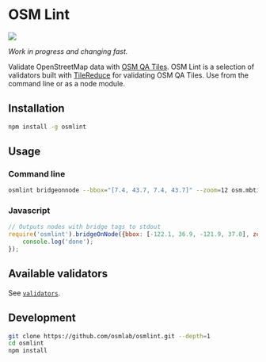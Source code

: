 # OSM Lint

![](https://circleci.com/gh/osmlab/osmlint.png?circle-token=e4229a7582377cb4914b45e6a232441b742eb0ee)

_Work in progress and changing fast._

Validate OpenStreetMap data with [OSM QA Tiles](http://osmlab.github.io/osm-qa-tiles/). OSM Lint is a selection of validators built with [TileReduce](https://github.com/mapbox/tile-reduce) for validating OSM QA Tiles. Use from the command line or as a node module.

## Installation

```sh
npm install -g osmlint
```

## Usage

### Command line

```sh
osmlint bridgeonnode --bbox="[7.4, 43.7, 7.4, 43.7]" --zoom=12 osm.mbtiles
```

### Javascript

```javascript
// Outputs nodes with bridge tags to stdout
require('osmlint').bridgeOnNode({bbox: [-122.1, 36.9, -121.9, 37.0], zoom: 12}, './osm.mbtiles', function() {
    console.log('done');
});
```

## Available validators

See [`validators`](https://github.com/osmlab/osmlint/blob/master/validators.md).

## Development

```sh
git clone https://github.com/osmlab/osmlint.git --depth=1
cd osmlint
npm install
```